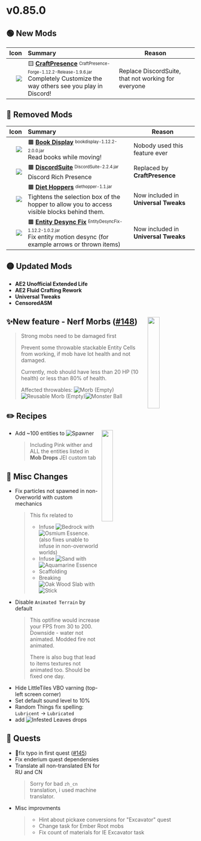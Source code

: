 # v0.85.0


## 🟢 New Mods

Icon | Summary | Reason
----:|:--------| ------
<img src="https://media.forgecdn.net/avatars/thumbnails/159/374/30/30/636658415780463602.png"           > | 🟨                          [**CraftPresence**](https://www.curseforge.com/minecraft/mc-mods/craftpresence)                 <sup><sub>CraftPresence-Forge-1.12.2-Release-1.9.6.jar</sub></sup> <br> Completely Customize the way others see you play in Discord! | Replace DiscordSuite, that not working for everyone


## 🔴 Removed Mods

Icon | Summary | Reason
----:|:--------| ------
<img src="https://media.forgecdn.net/avatars/thumbnails/141/61/30/30/636539476766896518.png"            > | 🟫                           [**Book Display**](https://www.curseforge.com/minecraft/mc-mods/book-display)                  <sup><sub>bookdisplay-1.12.2-2.0.0.jar</sub></sup> <br> Read books while moving! | Nobody used this feature ever
<img src="https://media.forgecdn.net/avatars/thumbnails/173/965/30/30/636747325401407773.png"           > | 🟫                           [**DiscordSuite**](https://www.curseforge.com/minecraft/mc-mods/discordsuite)                  <sup><sub>DiscordSuite-2.2.4.jar</sub></sup> <br> Discord Rich Presence | Replaced by **CraftPresence**
<img src="https://media.forgecdn.net/avatars/thumbnails/123/87/30/30/636414183009669862.png"            > | 🟫                           [**Diet Hoppers**](https://www.curseforge.com/minecraft/mc-mods/diet-hoppers)                  <sup><sub>diethopper-1.1.jar</sub></sup> <br> Tightens the selection box of the hopper to allow you to access visible blocks behind them. | Now included in **Universal Tweaks**
<img src="https://media.forgecdn.net/avatars/thumbnails/526/595/30/30/637846069796215011.png"           > | 🟫                      [**Entity Desync Fix**](https://www.curseforge.com/minecraft/mc-mods/entity-desync-fix)             <sup><sub>EntityDesyncFix-1.12.2-1.0.2.jar</sub></sup> <br> Fix entity motion desync (for example arrows or thrown items) | Now included in **Universal Tweaks**

## 🟡 Updated Mods

- **AE2 Unofficial Extended Life**
- **AE2 Fluid Crafting Rework**
- **Universal Tweaks**
- **CensoredASM**


## ✨New feature - Nerf Morbs ([#148](https://github.com/Krutoy242/Enigmatica2Expert-Extended/pull/148)) <img src="https://i.imgur.com/616Ckht.png" width=25% align=right>
  > Strong mobs need to be damaged first
  > 
  > Prevent some throwable stackable Entity Cells from working, if mob have lot health and not damaged.
  > 
  > Currently, mob should have less than 20 HP (10 health) or less than 80% of health.
  > 
  > Affected throwables: ![](https://is.gd/wyRUzi "Morb (Empty)")![](https://is.gd/XO5yT9 "Reusable Morb (Empty)")![](https://is.gd/L3pRMp "Monster Ball")


## ✏️ **Recipes**
  - Add ~100 entities to ![](https://is.gd/aKuCGm "Spawner") <img src="https://i.imgur.com/iz9I7Tp.png" width=25% align=right>
    > Including Pink wither and ALL the entities listed in **Mob Drops** JEI custom tab



## 🔄 **Misc Changes**
  - Fix particles not spawned in non-Overworld with custom mechanics
    > This fix related to
    > - Infuse ![](https://is.gd/NwGm8Z "Bedrock") with ![](https://is.gd/lOlPyp "Osmium Essence"). (also fixes unable to infuse in non-overworld worlds)
    > - Infuse ![](https://is.gd/qTkiFI "Sand") with ![](https://is.gd/JFYP5c "Aquamarine Essence")
    > - Scaffolding
    > - Breaking ![](https://is.gd/14VSnD "Oak Wood Slab") with ![](https://is.gd/Q0Z8LR "Stick")
  - Disable `Animated Terrain` by default
    > This optifine would increase your FPS from 30 to 200.  
    > Downside - water not animated. Modded fire not animated.
    > 
    > There is also bug that lead to items textures not animated too. Should be fixed one day.
  - Hide LittleTiles VBO varning (top-left screen corner)
  - Set default sound level to 10%
  - Random Things fix spelling: `Lubricent` -> `Lubricated`
  - add ![](https://is.gd/XoaQY3 "Infested Leaves") drops

## 📖 **Quests**
  - 📖fix typo in first quest ([#145](https://github.com/Krutoy242/Enigmatica2Expert-Extended/pull/145))
  - Fix enderium quest dependensies
  - Translate all non-translated EN for RU and CN
    > Sorry for bad `zh_cn` translation, i used machine translator.
  - Misc improvments
    > - Hint about pickaxe conversions for "Excavator" quest
    > - Change task for Ember Root mobs
    > - Fix count of materials for IE Excavator task



